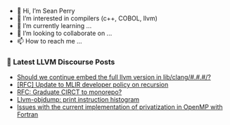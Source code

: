 - 👋 Hi, I’m Sean Perry
- 👀 I’m interested in compilers (c++, COBOL, llvm)
- 🌱 I’m currently learning ...
- 💞️ I’m looking to collaborate on ...
- 📫 How to reach me ...

<!---
s66perry/s66perry is a ✨ special ✨ repository because its `README.md` (this file) appears on your GitHub profile.
You can click the Preview link to take a look at your changes.
--->
### 📕 Latest LLVM Discourse Posts

<!-- DISCOURSE-LLVM:START -->
- [Should we continue embed the full llvm version in lib/clang/#.#.#/?](https://discourse.llvm.org/t/should-we-continue-embed-the-full-llvm-version-in-lib-clang/62094#post_6)
- [[RFC] Update to MLIR developer policy on recursion](https://discourse.llvm.org/t/rfc-update-to-mlir-developer-policy-on-recursion/62235#post_17)
- [RFC: Graduate CIRCT to monorepo?](https://discourse.llvm.org/t/rfc-graduate-circt-to-monorepo/61890?page=4#post_79)
- [Llvm-objdump: print instruction histogram](https://discourse.llvm.org/t/llvm-objdump-print-instruction-histogram/62333#post_4)
- [Issues with the current implementation of privatization in OpenMP with Fortran](https://discourse.llvm.org/t/issues-with-the-current-implementation-of-privatization-in-openmp-with-fortran/62335#post_5)
<!-- DISCOURSE-LLVM:END -->
